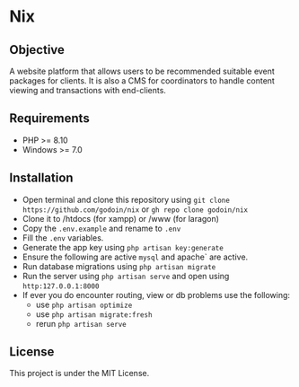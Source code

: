 # Nix

## Objective

A website platform that allows users to be recommended suitable event packages for clients. It is also a CMS for coordinators to handle content viewing and transactions with end-clients.

## Requirements

-   PHP >= 8.10
-   Windows >= 7.0

## Installation

-   Open terminal and clone this repository using `git clone https://github.com/godoin/nix` or `gh repo clone godoin/nix`
-   Clone it to /htdocs (for xampp) or /www (for laragon)
-   Copy the `.env.example` and rename to `.env`
-   Fill the `.env` variables.
-   Generate the app key using `php artisan key:generate`
-   Ensure the following are active `mysql` and apache` are active.
-   Run database migrations using `php artisan migrate`
-   Run the server using `php artisan serve` and open using `http:127.0.0.1:8000`
-   If ever you do encounter routing, view or db problems use the following:
    -   use `php artisan optimize`
    -   use `php artisan migrate:fresh`
    -   rerun `php artisan serve`

## License

This project is under the MIT License.
